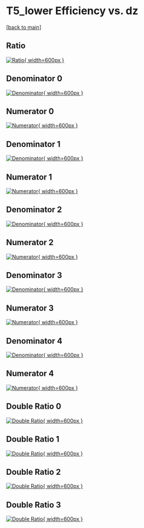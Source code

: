 # T5_lower Efficiency vs. dz

[[back to main](./)]



## Ratio

[![Ratio](../mtv/var/T5_lower_loweta_0_0_eff_dz.png){ width=600px }](../mtv/var/T5_lower_loweta_0_0_eff_dz.pdf)

## Denominator 0

[![Denominator](../mtv/den/T5_lower_loweta_0_0_eff_dz_den0.png){ width=600px }](../mtv/den/T5_lower_loweta_0_0_eff_dz_den0.pdf)

## Numerator 0

[![Numerator](../mtv/num/T5_lower_loweta_0_0_eff_dz_num0.png){ width=600px }](../mtv/num/T5_lower_loweta_0_0_eff_dz_num0.pdf)

## Denominator 1

[![Denominator](../mtv/den/T5_lower_loweta_0_0_eff_dz_den1.png){ width=600px }](../mtv/den/T5_lower_loweta_0_0_eff_dz_den1.pdf)

## Numerator 1

[![Numerator](../mtv/num/T5_lower_loweta_0_0_eff_dz_num1.png){ width=600px }](../mtv/num/T5_lower_loweta_0_0_eff_dz_num1.pdf)

## Denominator 2

[![Denominator](../mtv/den/T5_lower_loweta_0_0_eff_dz_den2.png){ width=600px }](../mtv/den/T5_lower_loweta_0_0_eff_dz_den2.pdf)

## Numerator 2

[![Numerator](../mtv/num/T5_lower_loweta_0_0_eff_dz_num2.png){ width=600px }](../mtv/num/T5_lower_loweta_0_0_eff_dz_num2.pdf)

## Denominator 3

[![Denominator](../mtv/den/T5_lower_loweta_0_0_eff_dz_den3.png){ width=600px }](../mtv/den/T5_lower_loweta_0_0_eff_dz_den3.pdf)

## Numerator 3

[![Numerator](../mtv/num/T5_lower_loweta_0_0_eff_dz_num3.png){ width=600px }](../mtv/num/T5_lower_loweta_0_0_eff_dz_num3.pdf)

## Denominator 4

[![Denominator](../mtv/den/T5_lower_loweta_0_0_eff_dz_den4.png){ width=600px }](../mtv/den/T5_lower_loweta_0_0_eff_dz_den4.pdf)

## Numerator 4

[![Numerator](../mtv/num/T5_lower_loweta_0_0_eff_dz_num4.png){ width=600px }](../mtv/num/T5_lower_loweta_0_0_eff_dz_num4.pdf)

## Double Ratio 0

[![Double Ratio](../mtv/ratio/T5_lower_loweta_0_0_eff_dz_ratio0.png){ width=600px }](../mtv/ratio/T5_lower_loweta_0_0_eff_dz_ratio0.pdf)

## Double Ratio 1

[![Double Ratio](../mtv/ratio/T5_lower_loweta_0_0_eff_dz_ratio1.png){ width=600px }](../mtv/ratio/T5_lower_loweta_0_0_eff_dz_ratio1.pdf)

## Double Ratio 2

[![Double Ratio](../mtv/ratio/T5_lower_loweta_0_0_eff_dz_ratio2.png){ width=600px }](../mtv/ratio/T5_lower_loweta_0_0_eff_dz_ratio2.pdf)

## Double Ratio 3

[![Double Ratio](../mtv/ratio/T5_lower_loweta_0_0_eff_dz_ratio3.png){ width=600px }](../mtv/ratio/T5_lower_loweta_0_0_eff_dz_ratio3.pdf)

